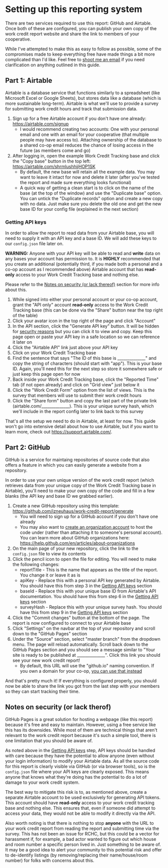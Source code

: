 # Setting up this reporting system

There are two services required to use this report: GitHub and Airtable. Once both of these are configured, you can publish your own copy of the work credit report website and share the link to members of your cooperative.

While I've attempted to make this as easy to follow as possible, some of the compromises made to keep everything free have made things a bit more complicated than I'd like. Feel free to [shoot me an email](mailto:contact@izzyneuha.us) if you need clarification on anything outlined in this guide.

## Part 1: Airtable

Airtable is a database service that functions similarly to a spreadsheet (like Microsoft Excel or Google Sheets), but stores data like a database (which is more sustainable long-term). Airtable is what we'll use to provide a survey for submitting work credit hours and track that submission data.

1. Sign up for a free Airtable account if you don't have one already: https://airtable.com/signup
    * I would recommend creating two accounts: One with your personal email and one with an email for your cooperative (that multiple people may have access to). Attaching ownership of the database to a shared co-op email reduces the chance of losing access in the future (as members come and go)
2. After logging in, open the example Work Credit Tracking base and click the "Copy base" button in the top left: https://airtable.com/shrmlushhijHOP1SK
    * By default, the new base will retain all the example data. You may want to leave it intact for now and delete it later (after you've tested the report and made sure everything looks functional)
    * A quick way of getting a clean start is to click on the name of the base (at the top of the window) and use the "Duplicate base" option. You can untick the "Duplicate records" option and create a new copy with no data. Just make sure you delete the old one and get the new base ID for your config file (explained in the next section)

### Getting API keys

In order to allow the report to read data from your Airtable base, you will need to supply it with an API key and a base ID. We will add these keys to our `config.json` file later on.

**WARNING:** Anyone with your API key will be able to read and **write** data on any bases your account has permission to. It is **HIGHLY** recommended that you create an additional (potentially third, if you made both a personal and a co-op account as I recommended above) Airtable account that has **read-only** access to your Work Credit Tracking base and nothing else.

Please refer to the [Notes on security (or lack thereof)](#notes-on-security-or-lack-therof) section for more info about this.

1. While signed into either your personal account or your co-op account, grant the "API only" account **read-only** access to the Work Credit Tracking base (this can be done via the "Share" button near the top right of the table)
2. Click your avatar icon in the top right of the page and click "Account"
3. In the API section, click the "Generate API key" button. It will be hidden for [security reasons](#notes-on-security-or-lack-therof) but you can click it to view and copy. Keep this page open or paste your API key in a safe location so we can reference it later on
4. Click the "Airtable API" link just above your API key
5. Click on your Work Credit Tracking base
6. Find the sentence that says "The ID of this base is ______________" and copy the string of characters (should start with "app"). This is your base ID. Again, you'll need this for the next step so store it somewhere safe or just keep this page open for now
7. Back inside your Work Credit Tracking base, click the "Reported Time" tab (if not open already) and click on "Grid view" just below it
8. Click the "Work Credit Form" option from the list of views. This is the survey that members will use to submit their work credit hours
9. Click the "Share form" button and copy the last part of the private link (airtable.com/______________). This is your unique survey hash, which we'll include in the report config later to link back to this survey

That's all the setup we need to do in Airtable, at least for now. This guide won't go into extensive detail about how to use Airtable, but if you want to learn more, check out https://support.airtable.com/.

## Part 2: GitHub

GitHub is a service for maintaing repositories of source code that also offers a feature in which you can easily generate a website from a repository.

In order to use your own unique version of the work credit report (which retrieves data from your unique copy of the Work Credit Tracking base in Airtable), you'll need to make your own copy of the code and fill in a few blanks (the API key and base ID we grabbed earlier).

1. Create a new GitHub repository using this template: https://github.com/izneuhaus/work-credit-report/generate
    * You will need to sign up for a GitHub account if you don't have one already
    * You may also want to [create an organization account](https://help.github.com/en/articles/creating-a-new-organization-from-scratch) to host the code under (rather than attaching it to someone's personal account). You can learn more about GitHub organizations here: https://help.github.com/en/articles/about-organizations
2. On the main page of your new repository, click the link to the `config.json` file to view its contents
3. Click the pencil icon to open the file for editing. You will need to make the following changes:
    * reportTitle - This is the name that appears as the title of the report. You change it or leave it as is
    * apiKey - Replace this with a personal API key generated by Airtable. You should have this from step 3 in the [Getting API keys](#getting-api-keys) section
    * baseId - Replace this with your unique base ID from Airtable's API documentation. You should have this from step 6 in the [Getting API keys](#getting-api-keys) section
    * surveyHash - Replace this with your unique survey hash. You should have this from step 9 in the [Getting API keys](#getting-api-keys) section
4. Click the "Commit changes" button at the bottom of the page. The report is now configured to connect to your Airtable base
5. Click "Settings" on the navbar at the top of your repository and scroll down to the "GitHub Pages" section
6. Under the "Source" section, select "master branch" from the dropdown menu. The page will reload automatically. Scroll back down to the GitHub Pages section and you should see a message similar to "Your site is ready to be published at ______________". Click this link you should see your new work credit report!
    * By default, this URL will use the "github.io" naming convention. If you own a domain for your co-op, [you can use that instead](https://help.github.com/en/articles/using-a-custom-domain-with-github-pages)

And that's pretty much it! If everything is configured properly, you should now be able to share the link you got from the last step with your members so they can start tracking their time.


## Notes on security (or lack therof)

GitHub Pages is a great solution for hosting a webpage (like this report) because it's free and easy to maintain. However, using a free service like this has its downsides. While most of them are technical things that aren't relevant to the work credit report because it's such a simple tool, there is one limitation that you should be aware of.

As noted above in the [Getting API keys](#getting-api-keys) step, API keys should be handled with care because they have the potential to allow anyone (even without your login information) to modify your Airtable data. As all the source code for this report is clearly visible via GitHub (or via browser tools), so is the `config.json` file where your API keys are clearly exposed. This means anyone that knows what they're doing has the potential to do a lot of damage to your work credit system.

The best way to mitigate this risk is to, as mentioned above, create a separate Airtable account to be used exclusively for generating API tokens. This account should have **read-only** access to your work credit tracking base and nothing else. This ensures that, even if someone did attempt to access your data, they would not be able to modify it directly via the API.

Also worth noting is that there is nothing to stop **anyone** with the URL to your work credit report from reading the report and submitting time via the survey. This has not been an issue for RCHC, but this could be a vector for harassment if, for example, a bad actor wanted to figure out which house and room number a specific person lived in. Just something to be aware of. It may be a good idea to alert your community to this potential risk and offer to de-identify listings (by removing/replacing their name/house/room number) for folks with concerns about this.